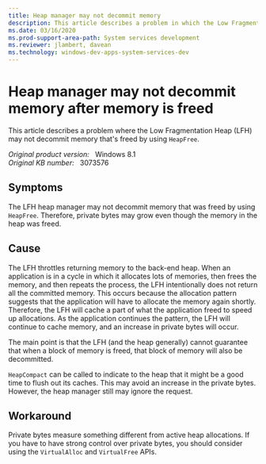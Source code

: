 ```yaml
---
title: Heap manager may not decommit memory
description: This article describes a problem in which the Low Fragmentation Heap (LFH) may not decommit memory that was freed by using HeapFree.
ms.date: 03/16/2020
ms.prod-support-area-path: System services development
ms.reviewer: jlambert, davean
ms.technology: windows-dev-apps-system-services-dev
---
```

# Heap manager may not decommit memory after memory is freed

This article describes a problem where the Low Fragmentation Heap (LFH) may not decommit memory that's freed by using `HeapFree`.

_Original product version:_ &nbsp; Windows 8.1  
_Original KB number:_ &nbsp; 3073576

## Symptoms

The LFH heap manager may not decommit memory that was freed by using `HeapFree`. Therefore, private bytes may grow even though the memory in the heap was freed.

## Cause

The LFH throttles returning memory to the back-end heap. When an application is in a cycle in which it allocates lots of memories, then frees the memory, and then repeats the process, the LFH intentionally does not return all the committed memory. This occurs because the allocation pattern suggests that the application will have to allocate the memory again shortly. Therefore, the LFH will cache a part of what the application freed to speed up allocations. As the application continues the pattern, the LFH will continue to cache memory, and an increase in private bytes will occur.

The main point is that the LFH (and the heap generally) cannot guarantee that when a block of memory is freed, that block of memory will also be decommitted.

`HeapCompact` can be called to indicate to the heap that it might be a good time to flush out its caches. This may avoid an increase in the private bytes. However, the heap manager still may ignore the request.

## Workaround

Private bytes measure something different from active heap allocations. If you have to have strong control over private bytes, you should consider using the `VirtualAlloc` and `VirtualFree` APIs.
